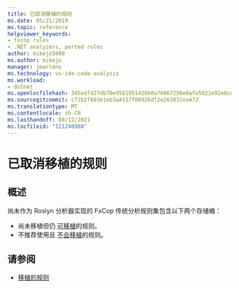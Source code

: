 ```yaml
---
title: 已取消移植的规则
ms.date: 05/21/2019
ms.topic: reference
helpviewer_keywords:
- fxcop rules
- .NET analyzers, ported rules
author: mikejo5000
ms.author: mikejo
manager: jmartens
ms.technology: vs-ide-code-analysis
ms.workload:
- dotnet
ms.openlocfilehash: 345edfd27db70e9581951428b0a76067256e0afe5021e91e8cd336d278c1c6f4
ms.sourcegitcommit: c72b2f603e1eb3a4157f00926df2e263831ea472
ms.translationtype: MT
ms.contentlocale: zh-CN
ms.lasthandoff: 08/12/2021
ms.locfileid: "121240908"
---
```

# <a name="unported-rules"></a>已取消移植的规则

## <a name="overview"></a>概述

尚未作为 Roslyn 分析器实现的 FxCop 传统分析规则集包含以下两个存储桶：
- 尚未移植但仍 [可移植](fxcop-unported-rules-may-get-ported.md)的规则。
- 不推荐使用且 [不会移植](fxcop-unported-deprecated-rules.md)的规则。

## <a name="see-also"></a>请参阅

- [移植的规则](fxcop-rule-port-status.md)
